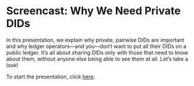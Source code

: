 # Screencast: Why We Need Private DIDs

In this presentation, we explain why private, pairwise DIDs are important and why ledger operators&mdash;and you&mdash;don’t want to put all their DIDs on a public ledger. It’s all about sharing DIDs only with those that need to know about them, without anyone else being able to see them at all. Let’s take a look!

To start the presentation, click [here](https://www.youtube.com/watch?v=Uiani8jMg-4).
